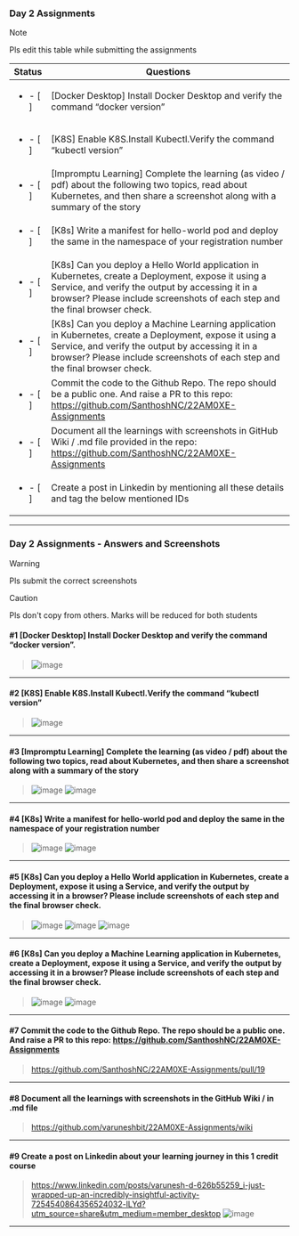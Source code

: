 ### Day 2 Assignments

> [!NOTE]
> Pls edit this table while submitting the assignments

| Status         | Questions     | 
|----------------|---------------|
| <ul><li>- [ ] </li></ul> | [Docker Desktop] Install Docker Desktop and verify the command “docker version” |
| <ul><li>- [ ] </li></ul> | [K8S] Enable K8S.Install Kubectl.Verify the command “kubectl version” |
| <ul><li>- [ ] </li></ul> | [Impromptu Learning] Complete the learning (as video / pdf) about the following two topics, read about Kubernetes, and then share a screenshot along with a summary of the story |
| <ul><li>- [ ] </li></ul> | [K8s] Write a manifest for hello-world pod and deploy the same in the namespace of your registration number |
| <ul><li>- [ ] </li></ul> | [K8s] Can you deploy a Hello World application in Kubernetes, create a Deployment, expose it using a Service, and verify the output by accessing it in a browser? Please include screenshots of each step and the final browser check. |
| <ul><li>- [ ] </li></ul> | [K8s] Can you deploy a Machine Learning application in Kubernetes, create a Deployment, expose it using a Service, and verify the output by accessing it in a browser? Please include screenshots of each step and the final browser check.  |
| <ul><li>- [ ] </li></ul> | Commit the code to the Github Repo. The repo should be a public one. And raise a PR to this repo: https://github.com/SanthoshNC/22AM0XE-Assignments |
| <ul><li>- [ ] </li></ul> | Document all the learnings with screenshots in GitHub Wiki / .md file provided in the repo: https://github.com/SanthoshNC/22AM0XE-Assignments |
| <ul><li>- [ ] </li></ul> | Create a post in Linkedin by mentioning all these details and tag the below mentioned IDs |

***

### Day 2 Assignments - Answers and Screenshots

> [!WARNING]
> Pls submit the correct screenshots

> [!CAUTION]
> Pls don't copy from others. Marks will be reduced for both students

#### #1 [Docker Desktop] Install Docker Desktop and verify the command “docker version”.
> ![image](https://github.com/user-attachments/assets/4bfebc52-f7f6-43e7-9c73-7ef79fbe1c01)


***

#### #2 [K8S] Enable K8S.Install Kubectl.Verify the command “kubectl version”
> ![image](https://github.com/user-attachments/assets/04a26fc2-1c1f-4067-85e9-97fba5f2501a)

***

#### #3 [Impromptu Learning] Complete the learning (as video / pdf) about the following two topics, read about Kubernetes, and then share a screenshot along with a summary of the story
> ![image](https://github.com/user-attachments/assets/ad47c0e4-529c-4848-a08c-cd30e1e1d6af)
> ![image](https://github.com/user-attachments/assets/7d7a9417-33aa-4d17-8641-9a2d3ada86e0)



***

#### #4 [K8s] Write a manifest for hello-world pod and deploy the same in the namespace of your registration number
> ![image](https://github.com/user-attachments/assets/f61caaf5-7de4-4aed-bd2e-e631e1ebf0f8)
> ![image](https://github.com/user-attachments/assets/7d81bee5-824e-40bb-a9ea-f6b5e6295d99)



***

#### #5 [K8s] Can you deploy a Hello World application in Kubernetes, create a Deployment, expose it using a Service, and verify the output by accessing it in a browser? Please include screenshots of each step and the final browser check.
> ![image](https://github.com/user-attachments/assets/3e93fe31-ec31-4153-8418-e90b4b5a4b2c)
> ![image](https://github.com/user-attachments/assets/a3363e8c-1ace-4aac-8586-09ace32e8ea9)
> ![image](https://github.com/user-attachments/assets/8843c216-ecad-48f1-8c86-40a31a6d391c)



***

#### #6 [K8s] Can you deploy a Machine Learning application in Kubernetes, create a Deployment, expose it using a Service, and verify the output by accessing it in a browser? Please include screenshots of each step and the final browser check.
> ![image](https://github.com/user-attachments/assets/d8020299-7733-4872-b377-7ec256fa7065)
> ![image](https://github.com/user-attachments/assets/39e1a75b-b0c3-409c-9661-c499377c2fa7)



***

#### #7 Commit the code to the Github Repo. The repo should be a public one. And raise a PR to this repo: https://github.com/SanthoshNC/22AM0XE-Assignments
> https://github.com/SanthoshNC/22AM0XE-Assignments/pull/19


***

#### #8 Document all the learnings with screenshots in the GitHub Wiki / in .md file
> https://github.com/varuneshbit/22AM0XE-Assignments/wiki

***

#### #9 Create a post on Linkedin about your learning journey in this 1 credit course
> https://www.linkedin.com/posts/varunesh-d-626b55259_i-just-wrapped-up-an-incredibly-insightful-activity-7254540864356524032-lLYd?utm_source=share&utm_medium=member_desktop
> ![image](https://github.com/user-attachments/assets/270f5376-09ff-40f0-a5e8-13d0ecfcc110)


***
